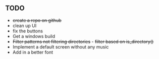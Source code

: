 TODO
----
- ~~create a repo on github~~
- clean up UI
- fix the buttons
- Get a windows build
- ~~Filter patterns not filtering directories~~ - ~~filter based on is_directory()~~
- Implement a default screen without any music
- Add in a better font
